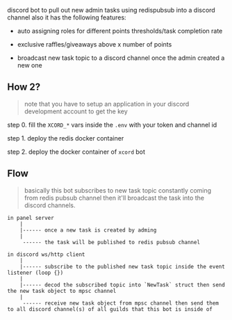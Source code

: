 


discord bot to pull out new admin tasks using redispubsub into a discord channel also it has the following features:

- auto assigning roles for different points thresholds/task completion rate

- exclusive raffles/giveaways above x number of points

- broadcast new task topic to a discord channel once the admin created a new one

## How 2?

> note that you have to setup an application in your discord development account to get the key

step 0. fill the `XCORD_*` vars inside the `.env` with your token and channel id

step 1. deploy the redis docker container

step 2. deploy the docker container of `xcord` bot

## Flow

> basically this bot subscribes to new task topic constantly coming from redis pubsub channel then it'll broadcast the task into the discord channels.

```
in panel server 
    |
    |------ once a new task is created by adming
    | 
     ------ the task will be published to redis pubsub channel

in discord ws/http client 
    |
    |------ subscribe to the published new task topic inside the event listener (loop {})
    |
    |------ decod the subscribed topic into `NewTask` struct then send the new task object to mpsc channel
    |
     ------ receive new task object from mpsc channel then send them to all discord channel(s) of all guilds that this bot is inside of
```